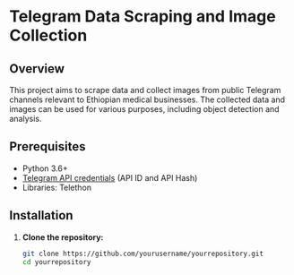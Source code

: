 # Telegram Data Scraping and Image Collection

## Overview
This project aims to scrape data and collect images from public Telegram channels relevant to Ethiopian medical businesses. The collected data and images can be used for various purposes, including object detection and analysis.

## Prerequisites
- Python 3.6+
- [Telegram API credentials](https://my.telegram.org) (API ID and API Hash)
- Libraries: Telethon

## Installation
1. **Clone the repository:**
   ```sh
   git clone https://github.com/yourusername/yourrepository.git
   cd yourrepository
